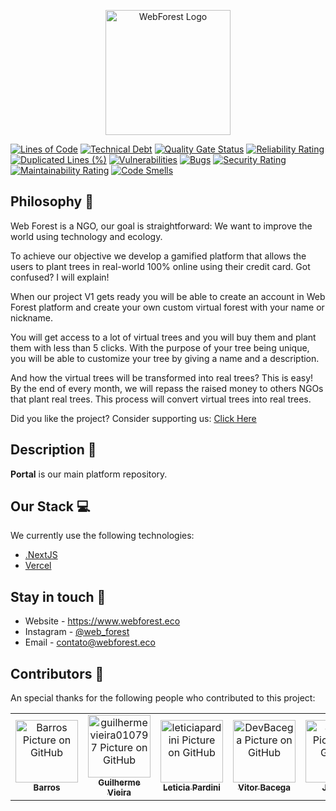<p  align="center">
<a  href="https://www.webforest.eco/" target="blank"><img  src="https://www.webforest.eco/images/logo.svg"  width="200"  alt="WebForest Logo"/></a>
</p>

[![Lines of Code](https://sonarcloud.io/api/project_badges/measure?project=the-web-forest_Portal&metric=ncloc)](https://sonarcloud.io/summary/new_code?id=the-web-forest_Portal)
[![Technical Debt](https://sonarcloud.io/api/project_badges/measure?project=the-web-forest_Portal&metric=sqale_index)](https://sonarcloud.io/summary/new_code?id=the-web-forest_Portal)
[![Quality Gate Status](https://sonarcloud.io/api/project_badges/measure?project=the-web-forest_Portal&metric=alert_status)](https://sonarcloud.io/summary/new_code?id=the-web-forest_Portal)
[![Reliability Rating](https://sonarcloud.io/api/project_badges/measure?project=the-web-forest_Portal&metric=reliability_rating)](https://sonarcloud.io/summary/new_code?id=the-web-forest_Portal)
[![Duplicated Lines (%)](https://sonarcloud.io/api/project_badges/measure?project=the-web-forest_Portal&metric=duplicated_lines_density)](https://sonarcloud.io/summary/new_code?id=the-web-forest_Portal)
[![Vulnerabilities](https://sonarcloud.io/api/project_badges/measure?project=the-web-forest_Portal&metric=vulnerabilities)](https://sonarcloud.io/summary/new_code?id=the-web-forest_Portal)
[![Bugs](https://sonarcloud.io/api/project_badges/measure?project=the-web-forest_Portal&metric=bugs)](https://sonarcloud.io/summary/new_code?id=the-web-forest_Portal)
[![Security Rating](https://sonarcloud.io/api/project_badges/measure?project=the-web-forest_Portal&metric=security_rating)](https://sonarcloud.io/summary/new_code?id=the-web-forest_Portal)
[![Maintainability Rating](https://sonarcloud.io/api/project_badges/measure?project=the-web-forest_Portal&metric=sqale_rating)](https://sonarcloud.io/summary/new_code?id=the-web-forest_Portal)
[![Code Smells](https://sonarcloud.io/api/project_badges/measure?project=the-web-forest_Portal&metric=code_smells)](https://sonarcloud.io/summary/new_code?id=the-web-forest_Portal)

## Philosophy 🌳

Web Forest is a NGO, our goal is straightforward: We want to improve the world using technology and ecology.

To achieve our objective we develop a gamified platform that allows the users to plant trees in real-world 100% online using their credit card. Got confused? I will explain!

When our project V1 gets ready you will be able to create an account in Web Forest platform and create your own custom virtual forest with your name or nickname.

You will get access to a lot of virtual trees and you will buy them and plant them with less than 5 clicks. With the purpose of your tree being unique, you will be able to customize your tree by giving a name and a description.

And how the virtual trees will be transformed into real trees? This is easy! By the end of every month, we will repass the raised money to others NGOs that plant real trees. This process will convert virtual trees into real trees.

Did you like the project? Consider supporting us: [Click Here](http://apoie.webforest.eco)

  

## Description 🌲

**Portal** is our main platform repository.

## Our Stack 💻

  

We currently use the following technologies:

- [.NextJS](https://nextjs.org/)
- [Vercel](https://vercel.com/)
  
## Stay in touch 📧

- Website - https://www.webforest.eco
- Instagram - [@web_forest](https://www.instagram.com/web_forest/)
- Email - [contato@webforest.eco](mailto:contato@webforest.eco)

## Contributors 🤝

An special thanks for the following people who contributed to this project:
<table>
  <tr>
    <td align="center">
      <a href="https://github.com/Barros42">
        <img src="https://avatars.githubusercontent.com/u/34094891?v=4" width="100px;" alt="Barros Picture on GitHub"/><br>
        <sub>
          <b>Barros</b>
        </sub>
      </a>
    </td>
    <td align="center">
      <a href="https://github.com/guilhermevieira010797">
        <img src="https://avatars.githubusercontent.com/u/69274738?v=4" width="100px;" alt="guilhermevieira010797 Picture on GitHub"/><br>
        <sub>
          <b>Guilherme Vieira</b>
        </sub>
      </a>
    </td>
     <td align="center">
      <a href="https://github.com/leticiapardini">
        <img src="https://avatars.githubusercontent.com/u/97961576?v=4" width="100px;" alt="leticiapardini Picture on GitHub"/><br>
        <sub>
          <b>Leticia Pardini</b>
        </sub>
      </a>
    </td>
    <td align="center">
      <a href="https://github.com/DevBacega">
        <img src="https://avatars.githubusercontent.com/u/54642509?v=4" width="100px;" alt="DevBacega Picture on GitHub"/><br>
        <sub>
          <b>Vitor Bacega</b>
        </sub>
      </a>
    </td>
    <td align="center">
      <a href="https://github.com/Jjokiba">
        <img src="https://avatars.githubusercontent.com/u/53917449?v=4" width="100px;" alt="Jjokiba Picture on GitHub"/><br>
        <sub>
          <b>Jjokiba</b>
        </sub>
      </a>
    </td>
  </tr>
</table>
